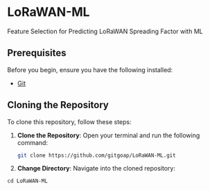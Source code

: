 


# LoRaWAN-ML

Feature Selection for Predicting LoRaWAN Spreading Factor with ML

## Prerequisites

Before you begin, ensure you have the following installed:

- [Git](https://git-scm.com/)


## Cloning the Repository

To clone this repository, follow these steps:

1. **Clone the Repository**:
   Open your terminal and run the following command:
   ```bash
   git clone https://github.com/gitgoap/LoRaWAN-ML.git
   ```
2. **Change Directory**:
Navigate into the cloned repository:

```cd LoRaWAN-ML```

